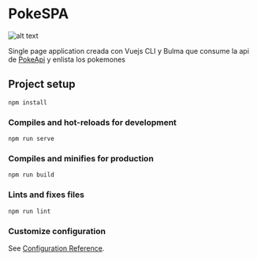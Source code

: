 # PokeSPA

![alt text](https://raw.githubusercontent.com/FernelyVRS/PokeSPA/main/poke-spa/screenshott.gif) 


Single page application creada con Vuejs CLI y Bulma que consume la api de [PokeApi](https://pokeapi.co/) y enlista los pokemones 

## Project setup
```
npm install
```

### Compiles and hot-reloads for development
```
npm run serve
```

### Compiles and minifies for production
```
npm run build
```

### Lints and fixes files
```
npm run lint
```

### Customize configuration
See [Configuration Reference](https://cli.vuejs.org/config/).
